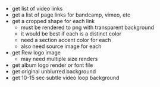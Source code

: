 - get list of video links
- get a list of page links for bandcamp, vimeo, etc
- get a cropped shape for each link
    - must be rendered to png with transparent background
    - it would be best if each is a distinct color
    - need a section accent color for each
    - also need source image for each
- get Rew logo image
    - may need multiple size renders
- get album logo render or font file
- get original unblurred background
- get 10-15 sec subtle video loop background



        
